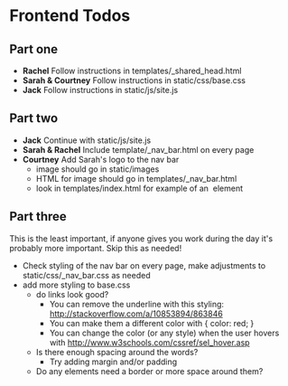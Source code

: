 # Frontend Todos

## Part one

- **Rachel** Follow instructions in templates/_shared_head.html
- **Sarah & Courtney** Follow instructions in static/css/base.css
- **Jack** Follow instructions in static/js/site.js

## Part two

- **Jack** Continue with static/js/site.js
- **Sarah & Rachel** Include template/_nav_bar.html on every page
- **Courtney** Add Sarah's logo to the nav bar
  * image should go in static/images
  * HTML for image should go in templates/_nav_bar.html
  * look in templates/index.html for example of an <img/> element

## Part three

This is the least important, if anyone gives you work during the day it's probably more important. Skip this as needed!

- Check styling of the nav bar on every page, make adjustments to static/css/_nav_bar.css as needed
- add more styling to base.css
  * do links look good?
    - You can remove the underline with this styling: http://stackoverflow.com/a/10853894/863846
    - You can make them a different color with { color: red; }
    - You can change the color (or any style) when the user hovers with http://www.w3schools.com/cssref/sel_hover.asp
  * Is there enough spacing around the words?
    - Try adding margin and/or padding
  * Do any elements need a border or more space around them?